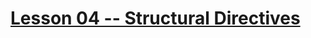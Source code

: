 # [Lesson 04 -- Structural Directives](https://github.com/costaivo/AngularJs2-AdManager/tree/Dev/02_AdManager/04_Lesson/Start)
